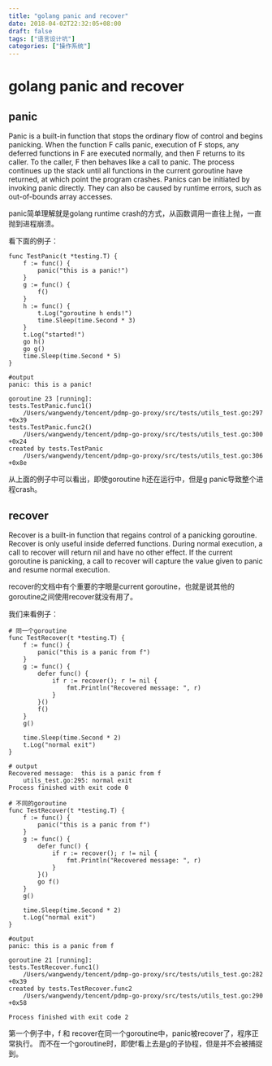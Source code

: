 ```yaml
---
title: "golang panic and recover"
date: 2018-04-02T22:32:05+08:00
draft: false
tags: ["语言设计坑"]
categories: ["操作系统"]
---
```


# golang panic and recover


## panic
Panic is a built-in function that stops the ordinary flow of control and begins panicking. When the function F calls panic, execution of F stops, any deferred functions in F are executed normally, and then F returns to its caller. To the caller, F then behaves like a call to panic. The process continues up the stack until all functions in the current goroutine have returned, at which point the program crashes. Panics can be initiated by invoking panic directly. They can also be caused by runtime errors, such as out-of-bounds array accesses.

panic简单理解就是golang runtime crash的方式，从函数调用一直往上抛，一直抛到进程崩溃。

看下面的例子：

```
func TestPanic(t *testing.T) {
	f := func() {
		panic("this is a panic!")
	}
	g := func() {
		f()
	}
	h := func() {
		t.Log("goroutine h ends!")
		time.Sleep(time.Second * 3)
	}
	t.Log("started!")
	go h()
	go g()
	time.Sleep(time.Second * 5)
}

#output 
panic: this is a panic!

goroutine 23 [running]:
tests.TestPanic.func1()
	/Users/wangwendy/tencent/pdmp-go-proxy/src/tests/utils_test.go:297 +0x39
tests.TestPanic.func2()
	/Users/wangwendy/tencent/pdmp-go-proxy/src/tests/utils_test.go:300 +0x24
created by tests.TestPanic
	/Users/wangwendy/tencent/pdmp-go-proxy/src/tests/utils_test.go:306 +0x8e
```

从上面的例子中可以看出，即使goroutine h还在运行中，但是g panic导致整个进程crash。

## recover

Recover is a built-in function that regains control of a panicking goroutine. Recover is only useful inside deferred functions. During normal execution, a call to recover will return nil and have no other effect. If the current goroutine is panicking, a call to recover will capture the value given to panic and resume normal execution.

recover的文档中有个重要的字眼是current goroutine，也就是说其他的goroutine之间使用recover就没有用了。

我们来看例子：

```
# 同一个goroutine
func TestRecover(t *testing.T) {
	f := func() {
		panic("this is a panic from f")
	}
	g := func() {
		defer func() {
			if r := recover(); r != nil {
				fmt.Println("Recovered message: ", r)
			}
		}()
		f()
	}
	g()

	time.Sleep(time.Second * 2)
	t.Log("normal exit")
}

# output
Recovered message:  this is a panic from f
	utils_test.go:295: normal exit
Process finished with exit code 0

# 不同的goroutine
func TestRecover(t *testing.T) {
	f := func() {
		panic("this is a panic from f")
	}
	g := func() {
		defer func() {
			if r := recover(); r != nil {
				fmt.Println("Recovered message: ", r)
			}
		}()
		go f()
	}
	g()

	time.Sleep(time.Second * 2)
	t.Log("normal exit")
}

#output 
panic: this is a panic from f

goroutine 21 [running]:
tests.TestRecover.func1()
	/Users/wangwendy/tencent/pdmp-go-proxy/src/tests/utils_test.go:282 +0x39
created by tests.TestRecover.func2
	/Users/wangwendy/tencent/pdmp-go-proxy/src/tests/utils_test.go:290 +0x58

Process finished with exit code 2
```

第一个例子中，f 和 recover在同一个goroutine中，panic被recover了，程序正常执行。
而不在一个goroutine时，即使f看上去是g的子协程，但是并不会被捕捉到。
